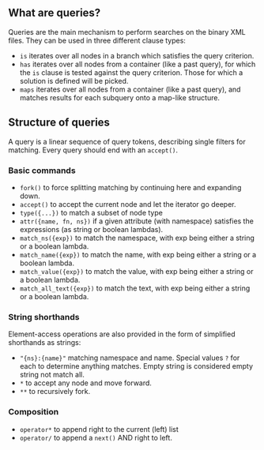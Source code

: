 ## What are queries?
Queries are the main mechanism to perform searches on the binary XML files. They can be used in three different clause types:

- `is` iterates over all nodes in a branch which satisfies the query criterion.
- `has` iterates over all nodes from a container (like a past query), for which the `is` clause is tested against the query criterion. Those for which a solution is defined will be picked.
- `maps` iterates over all nodes from a container (like a past query), and matches results for each subquery onto a map-like structure. 

## Structure of queries

A query is a linear sequence of query tokens, describing single filters for matching. Every query should end with an `accept()`.

### Basic commands

- `fork()` to force splitting matching by continuing here and expanding down.
- `accept()` to accept the current node and let the iterator go deeper.
- `type({...})` to match a subset of node type
- `attr({name, fn, ns})` if a given attribute (with namespace) satisfies the expressions (as string or boolean lambdas). 
- `match_ns({exp})` to match the namespace, with exp being either a string or a boolean lambda.
- `match_name({exp})` to match the name, with exp being either a string or a boolean lambda.
- `match_value({exp})` to match the value, with exp being either a string or a boolean lambda.
- `match_all_text({exp})` to match the text, with exp being either a string or a boolean lambda.

### String shorthands

Element-access operations are also provided in the form of simplified shorthands as strings:

- `"{ns}:{name}"` matching namespace and name. Special values `?` for each to determine anything matches. Empty string is considered empty string not match all.
- `*` to accept any node and move forward.
- `**` to recursively fork.

### Composition

- `operator*` to append right to the current (left) list
- `operator/` to append a `next()` AND right to left.
